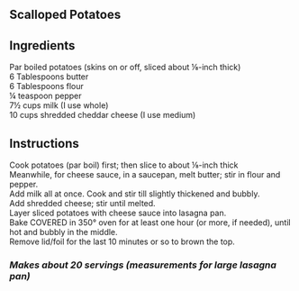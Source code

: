 ## Scalloped Potatoes

## Ingredients
Par boiled potatoes (skins on or off, sliced about &frac18;-inch thick)  
6 Tablespoons butter  
6 Tablespoons flour  
&frac14; teaspoon pepper  
7&frac12; cups milk (I use whole)  
10 cups shredded cheddar cheese (I use medium)  

## Instructions
Cook potatoes (par boil) first; then slice to about &frac18;-inch thick  
Meanwhile, for cheese sauce, in a saucepan, melt butter; stir in flour and pepper.  
Add milk all at once. Cook and stir till slightly thickened and bubbly.  
Add shredded cheese; stir until melted.  
Layer sliced potatoes with cheese sauce into lasagna pan.  
Bake COVERED in 350&deg; oven for at least one hour (or more, if needed), until hot and bubbly in the   middle.  
Remove lid/foil for the last 10 minutes or so to brown the top.  

### *Makes about 20 servings (measurements for large lasagna pan)*